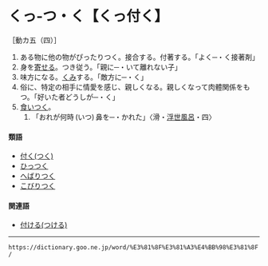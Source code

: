 # くっ‐つ・く【くっ付く】
［動カ五（四）］
1.  ある物に他の物がぴったりつく。接合する。付著する。「よく─・く接著剤」
2.  身を[寄せる](よせる（寄せる）)。つき従う。「親に─・いて離れない子」
3.  味方になる。[くみ](くみ（組）)する。「敵方に─・く」
4.  俗に、特定の相手に情愛を感じ、親しくなる。親しくなって肉體関係をもつ。「好いた者どうしが─・く」
5.  [食いつく](%E3%81%8F%E3%81%84%E3%81%A4%E3%81%8F%EF%BC%88%E9%A3%9F%E3%81%84%E3%81%A4%E3%81%8F%EF%BC%89)。    
    1.  「おれが何時 (いつ) 鼻を─・かれた」〈滑・[浮世風呂](https://dictionary.goo.ne.jp/word/%E6%B5%AE%E4%B8%96%E9%A2%A8%E5%91%82/#jn-18221)・四〉
        

#### 類語

-   [付く(つく)](https://dictionary.goo.ne.jp/word/%E4%BB%98%E3%81%8F_%28%E3%81%A4%E3%81%8F%29/#jn-147036)
-   [ひっつく](ひっつく（引っ付く）)
-   [へばりつく](https://dictionary.goo.ne.jp/word/%E3%81%B8%E3%81%B0%E3%82%8A%E3%81%A4%E3%81%8F/#jn-199571)
-   [こびりつく](https://dictionary.goo.ne.jp/word/%E3%81%93%E3%81%B3%E3%82%8A%E4%BB%98%E3%81%8F/#jn-81413)

#### 関連語

-   [付ける(つける)](https://dictionary.goo.ne.jp/word/%E4%BB%98%E3%81%91%E3%82%8B_%28%E3%81%A4%E3%81%91%E3%82%8B%29/#jn-147339)

---
`https://dictionary.goo.ne.jp/word/%E3%81%8F%E3%81%A3%E4%BB%98%E3%81%8F/`
